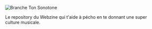 ![Branche Ton Sonotone](https://raw.github.com/Pirhoo/branche-ton-sontone/master/core/img/banner-1.png)

Le repository du Webzine qui t'aide à pécho en te donnant une super culture musicale.
